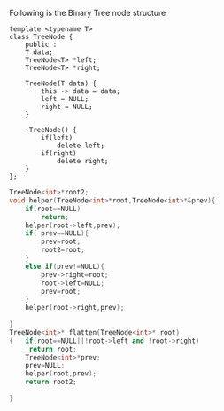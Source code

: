    Following is the Binary Tree node structure
    
    template <typename T>
    class TreeNode {
        public :
        T data;
        TreeNode<T> *left;
        TreeNode<T> *right;

        TreeNode(T data) {
            this -> data = data;
            left = NULL;
            right = NULL;
        }

        ~TreeNode() {
            if(left)
                delete left;
            if(right)
                delete right;
        }
    };


```C++
TreeNode<int>*root2;
void helper(TreeNode<int>*root,TreeNode<int>*&prev){
    if(root==NULL)
        return;
    helper(root->left,prev);
    if( prev==NULL){
        prev=root;
        root2=root;
    }
    else if(prev!=NULL){
        prev->right=root;
        root->left=NULL;
        prev=root;
    }
    helper(root->right,prev);
    
}
TreeNode<int>* flatten(TreeNode<int>* root)
{   if(root==NULL||!root->left and !root->right)
     return root;
    TreeNode<int>*prev;
 	prev=NULL;
    helper(root,prev);
 	return root2;
  
}
```
